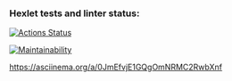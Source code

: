 ### Hexlet tests and linter status:
[![Actions Status](https://github.com/Samgb/frontend-project-44/actions/workflows/hexlet-check.yml/badge.svg)](https://github.com/Samgb/frontend-project-44/actions)

[![Maintainability](https://api.codeclimate.com/v1/badges/996be0a17ce00ba2473f/maintainability)](https://codeclimate.com/github/Samgb/frontend-project-44/maintainability)

https://asciinema.org/a/0JmEfvjE1GQgOmNRMC2RwbXnf